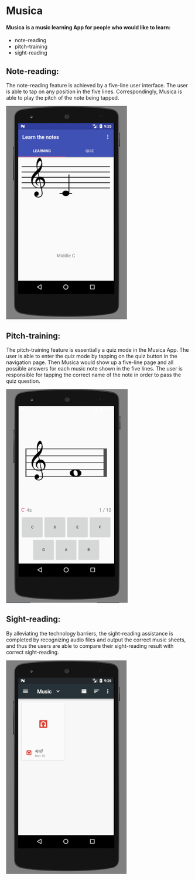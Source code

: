 # Musica
#### Musica is a music learning App for people who would like to learn:
- note-reading
- pitch-training
- sight-reading

## Note-reading:
The note-reading feature is achieved by a five-line user interface. The user 
is able to tap on any position in the five lines. Correspondingly, Musica is 
able to play the pitch of the note being tapped.

![note-reading](snapshot/learn.png)


## Pitch-training:
The pitch-training feature is essentially a quiz mode in the Musica App. The 
user is able to enter the quiz mode by tapping on the quiz button in the 
navigation page. Then Musica would show up a five-line page and all possible 
answers for each music note shown in the five lines. The user is responsible 
for tapping the correct name of the note in order to pass the quiz question.

![note-reading](snapshot/inQuiz.png)

## Sight-reading:
By alleviating the technology barriers, the sight-reading assistance is 
completed by recognizing audio files and output the correct music sheets, 
and thus the users are able to compare their sight-reading result with 
correct sight-reading.

![note-reading](snapshot/select.png)
